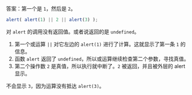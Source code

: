答案：第一个是 `1`，然后是 `2`。

```js run
alert( alert(1) || 2 || alert(3) );
```

对 `alert` 的调用没有返回值。或者说返回的是 `undefined`。

1. 第一个或运算 `||` 对它左边的 `alert(1)` 进行了计算。这就显示了第一条 `1` 的信息。
2. 函数 `alert` 返回了 `undefined`，所以或运算继续检查第二个参数，寻找真值。
3. 第二个操作数 `2` 是真值，所以执行就中断了。`2` 被返回，并且被外层的 alert 显示。

不会显示 `3`，因为运算没有抵达 `alert(3)`。
